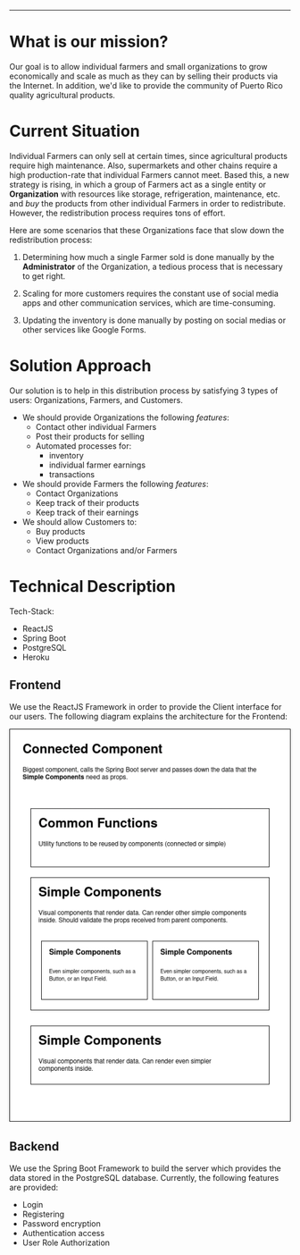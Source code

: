 ---

# What is our mission?
Our goal is to allow individual farmers and small organizations to grow
economically and scale as much as they can by selling their products via 
the Internet. In addition, we'd like to provide the community of Puerto Rico 
quality agricultural products.

# Current Situation
Individual Farmers can only sell at certain times, since agricultural products
require high maintenance. Also, supermarkets and other chains require a high
production-rate that individual Farmers cannot meet. Based this, a new strategy
is rising, in which a group of Farmers act as a single entity or **Organization** 
with resources like storage, refrigeration, maintenance, etc. and *buy* the products
from other individual Farmers in order to redistribute. However, the
redistribution process requires tons of effort. 

Here are some scenarios that these Organizations face that slow down the
redistribution process:

1. Determining how much a single Farmer sold is done manually by the
   **Administrator** of the Organization, a tedious process that is necessary to
   get right.

2. Scaling for more customers requires the constant use of social media apps and
   other communication services, which are time-consuming.

3. Updating the inventory is done manually by posting on social medias or other
   services like Google Forms.

# Solution Approach
Our solution is to help in this distribution process by satisfying 3 types of
users: Organizations, Farmers, and Customers.

- We should provide Organizations the following *features*:
  - Contact other individual Farmers
  - Post their products for selling
  - Automated processes for:
    - inventory 
    - individual farmer earnings
    - transactions
- We should provide Farmers the following *features*:
  - Contact Organizations
  - Keep track of their products
  - Keep track of their earnings
- We should allow Customers to:
  - Buy products
  - View products
  - Contact Organizations and/or Farmers

# Technical Description
Tech-Stack:
- ReactJS
- Spring Boot
- PostgreSQL
- Heroku

## Frontend
We use the ReactJS Framework in order to provide the Client interface for our
users. The following diagram explains the architecture for the Frontend:

![fearch](./frontend-architecture.png)

## Backend
We use the Spring Boot Framework to build the server which provides the data
stored in the PostgreSQL database. Currently, the following features are
provided:
- Login
- Registering
- Password encryption
- Authentication access
- User Role Authorization
